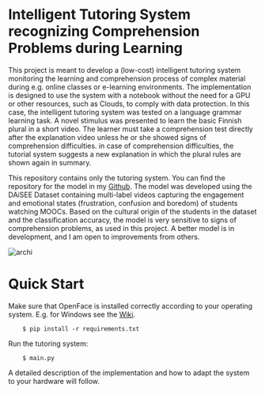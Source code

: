 # Intelligent Tutoring System recognizing Comprehension Problems during Learning
This project is meant to develop a (low-cost) intelligent tutoring system monitoring the learning and comprehension 
process of complex material during e.g. online classes or e-learning environments. The implementation is designed to use
 the system with a notebook without the need for a GPU or other resources, such as Clouds, to comply with data protection.
In this case, the intelligent tutoring system was tested on a language grammar learning task. A novel stimulus was 
presented to learn the basic Finnish plural in a short video. The learner must take a comprehension test directly after 
the explanation video unless he or she showed signs of comprehension difficulties. in case of comprehension difficulties,
 the tutorial system suggests a new explanation in which the plural rules are shown again in summary.
 
This repository contains only the tutoring system. You can find the repository for the model in my [Github](https://github.com/maskaljunas/ComprehensionProblems_DAiSEE). 
The model was developed using the DAiSEE Dataset containing multi-label videos capturing the engagement and emotional states
(frustration, confusion and boredom) of students watching MOOCs. Based on the cultural origin of the students in the 
dataset and the classification accuracy, the model is very sensitive to signs of comprehension problems, as used in this 
project. A better model is in development, and I am open to improvements from others.


![archi](Architecture.png)



# Quick Start
Make sure that OpenFace is installed correctly according to your operating system. E.g. for Windows see the [Wiki](https://github.com/TadasBaltrusaitis/OpenFace/wiki/Windows-Installation).

        $ pip install -r requirements.txt
        
        
 Run the tutoring system:
 
        $ main.py


A detailed description of the implementation and how to adapt the system to your hardware will follow.

